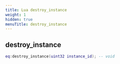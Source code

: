 ```yaml
---
title: Lua destroy_instance
weight: 1
hidden: true
menuTitle: destroy_instance
---
```

## destroy_instance
```lua
eq:destroy_instance(uint32 instance_id); -- void
```